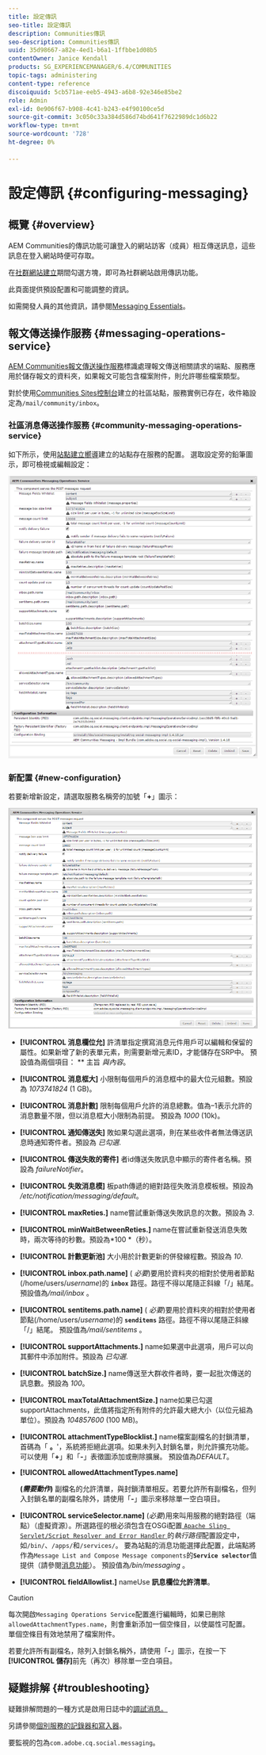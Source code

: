 ```yaml
---
title: 設定傳訊
seo-title: 設定傳訊
description: Communities傳訊
seo-description: Communities傳訊
uuid: 35d98667-a82e-4ed1-b6a1-1ffbbe1d08b5
contentOwner: Janice Kendall
products: SG_EXPERIENCEMANAGER/6.4/COMMUNITIES
topic-tags: administering
content-type: reference
discoiquuid: 5cb571ae-eeb5-4943-a6b8-92e346e85be2
role: Admin
exl-id: 0e906f67-b908-4c41-b243-e4f90100ce5d
source-git-commit: 3c050c33a384d586d74bd641f7622989dc1d6b22
workflow-type: tm+mt
source-wordcount: '728'
ht-degree: 0%

---
```


# 設定傳訊 {#configuring-messaging}

## 概覽 {#overview}

AEM Communities的傳訊功能可讓登入的網站訪客（成員）相互傳送訊息，這些訊息在登入網站時便可存取。

在[社群網站建立](sites-console.md)期間勾選方塊，即可為社群網站啟用傳訊功能。

此頁面提供預設配置和可能調整的資訊。

如需開發人員的其他資訊，請參閱[Messaging Essentials](essentials-messaging.md)。

## 報文傳送操作服務 {#messaging-operations-service}

[AEM Communities報文傳送操作服務](http://localhost:4502/system/console/configMgr/com.adobe.cq.social.messaging.client.endpoints.impl.MessagingOperationsServiceImpl)標識處理報文傳送相關請求的端點、服務應用於儲存報文的資料夾，如果報文可能包含檔案附件，則允許哪些檔案類型。

對於使用[Communities Sites控制台](sites-console.md)建立的社區站點，服務實例已存在，收件箱設定為`/mail/community/inbox`。

### 社區消息傳送操作服務 {#community-messaging-operations-service}

如下所示，使用[站點建立嚮導](sites-console.md)建立的站點存在服務的配置。 選取設定旁的鉛筆圖示，即可檢視或編輯設定：

![chlimage_1-63](assets/chlimage_1-63.png)

### 新配置 {#new-configuration}

若要新增新設定，請選取服務名稱旁的加號「**+**」圖示：

![chlimage_1-64](assets/chlimage_1-64.png)

* **[!UICONTROL 消息欄位允]**
許清單指定撰寫消息元件用戶可以編輯和保留的屬性。如果新增了新的表單元素，則需要新增元素ID，才能儲存在SRP中。 預設值為兩個項目： 
** 主旨 *與內容*。

* **[!UICONTROL 消息框大]**
小限制每個用戶的消息框中的最大位元組數。預設為 
*1073741824* (1 GB)。

* **[!UICONTROL 消息計數]**
限制每個用戶允許的消息總數。值為–1表示允許的消息數量不限，但以消息框大小限制為前提。 預設為 
*1000* (10k)。

* **[!UICONTROL 通知傳送失]**
敗如果勾選此選項，則在某些收件者無法傳送訊息時通知寄件者。預設為 
*已勾選*.

* **[!UICONTROL 傳送失敗的寄件]**
者id傳送失敗訊息中顯示的寄件者名稱。預設為 
*failureNotifier*。

* **[!UICONTROL 失敗消息模]**
板path傳遞的絕對路徑失敗消息模板根。預設為 
*/etc/notification/messaging/default*。

* **[!UICONTROL maxReties.]**
name嘗試重新傳送失敗訊息的次數。預設為 
*3*.

* **[!UICONTROL minWaitBetweenReties.]**
name在嘗試重新發送消息失敗時，兩次等待的秒數。預設為*100 *（秒）。

* **[!UICONTROL 計數更新池]**
大小用於計數更新的併發線程數。預設為 
*10*.

* **[!UICONTROL inbox.path.name]**
(
*必要*)要用於資料夾的相對於使用者節點(/home/users/*username*)的 **`inbox`** 路徑。路徑不得以尾隨正斜線「/」結尾。 預設值為&#x200B;*/mail/inbox* 。

* **[!UICONTROL sentitems.path.name]**
(
*必要*)要用於資料夾的相對於使用者節點(/home/users/*username*)的 **`senditems`** 路徑。路徑不得以尾隨正斜線「/」結尾。 預設值為&#x200B;*/mail/sentitems* 。

* **[!UICONTROL supportAttachments.]**
name如果選中此選項，用戶可以向其郵件中添加附件。預設為 
*已勾選*.

* **[!UICONTROL batchSize.]**
name傳送至大群收件者時，要一起批次傳送的訊息數。預設為 
*100*。

* **[!UICONTROL maxTotalAttachmentSize.]**
name如果已勾選supportAttachments，此值將指定所有附件的允許最大總大小（以位元組為單位）。預設為 
*104857600* (100 MB)。

* **[!UICONTROL attachmentTypeBlocklist.]**
name檔案副檔名的封鎖清單，首碼為「
**。**&#39;，系統將拒絕此選項。如果未列入封鎖名單，則允許擴充功能。 可以使用「**+**」和「**-**」表徵圖添加或刪除擴展。 預設值為&#x200B;*DEFAULT*。

* **[!UICONTROL allowedAttachmentTypes.name]**

   **(*需要動作*)** 副檔名的允許清單，與封鎖清單相反。若要允許所有副檔名，但列入封鎖名單的副檔名除外，請使用「**-**」圖示來移除單一空白項目。

* **[!UICONTROL serviceSelector.name]**
(*必要*)用來叫用服務的絕對路徑（端點）（虛擬資源）。所選路徑的根必須包含在OSGi配置[ `Apache Sling Servlet/Script Resolver and Error Handler` ](http://localhost:4502/system/console/configMgr/org.apache.sling.servlets.resolver.SlingServletResolver)的&#x200B;*執行路徑*&#x200B;配置設定中，如`/bin/`、`/apps/`和`/services/`。 要為站點的消息功能選擇此配置，此端點將作為`Message List and Compose Message components`的&#x200B;**`Service selector`**&#x200B;值提供（請參閱[消息功能](configure-messaging.md)）。 預設值為&#x200B;*/bin/messaging* 。

* **[!UICONTROL fieldAllowlist.]**
nameUse 
**訊息欄位允許清單**。

>[!CAUTION]
>
>每次開啟`Messaging Operations Service`配置進行編輯時，如果已刪除`allowedAttachmentTypes.name`，則會重新添加一個空條目，以使屬性可配置。 單個空條目有效地禁用了檔案附件。
>
>若要允許所有副檔名，除列入封鎖名稱外，請使用「**-**」圖示，在按一下&#x200B;**[!UICONTROL 儲存]**&#x200B;前先（再次）移除單一空白項目。

## 疑難排解 {#troubleshooting}

疑難排解問題的一種方式是啟用日誌中的[調試消息。](../../help/sites-administering/troubleshooting.md)

另請參閱[個別服務的記錄器和寫入器](../../help/sites-deploying/configure-logging.md#loggers-and-writers-for-individual-services)。

要監視的包為`com.adobe.cq.social.messaging`。
